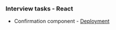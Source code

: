 ### Interview tasks - React

- Confirmation component - [Deployment](nuoxoxo.github.io/interview_react_confirmation_component/)
